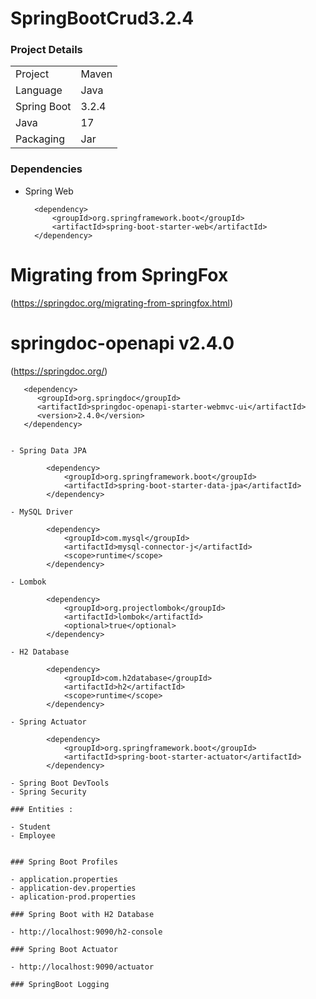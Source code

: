 # SpringBootCrud3.2.4


### Project Details 
|||
|---|---|
|Project|Maven|
|Language|Java|
|Spring Boot|3.2.4|
|Java|17|
|Packaging|Jar|

### Dependencies 


- Spring Web

		<dependency>
			<groupId>org.springframework.boot</groupId>
			<artifactId>spring-boot-starter-web</artifactId>
		</dependency>




# Migrating from SpringFox
(https://springdoc.org/migrating-from-springfox.html)

# springdoc-openapi v2.4.0
(https://springdoc.org/)

```
   <dependency>
      <groupId>org.springdoc</groupId>
      <artifactId>springdoc-openapi-starter-webmvc-ui</artifactId>
      <version>2.4.0</version>
   </dependency>
```

```

- Spring Data JPA 

		<dependency>
			<groupId>org.springframework.boot</groupId>
			<artifactId>spring-boot-starter-data-jpa</artifactId>
		</dependency>

- MySQL Driver

		<dependency>
			<groupId>com.mysql</groupId>
			<artifactId>mysql-connector-j</artifactId>
			<scope>runtime</scope>
		</dependency>

- Lombok

		<dependency>
			<groupId>org.projectlombok</groupId>
			<artifactId>lombok</artifactId>
			<optional>true</optional>
		</dependency>

- H2 Database

		<dependency>
			<groupId>com.h2database</groupId>
			<artifactId>h2</artifactId>
			<scope>runtime</scope>
		</dependency>

- Spring Actuator

		<dependency>
			<groupId>org.springframework.boot</groupId>
			<artifactId>spring-boot-starter-actuator</artifactId>
		</dependency>

- Spring Boot DevTools
- Spring Security

### Entities :

- Student
- Employee


### Spring Boot Profiles

- application.properties
- application-dev.properties
- aplication-prod.properties

### Spring Boot with H2 Database

- http://localhost:9090/h2-console

### Spring Boot Actuator

- http://localhost:9090/actuator

### SpringBoot Logging
```